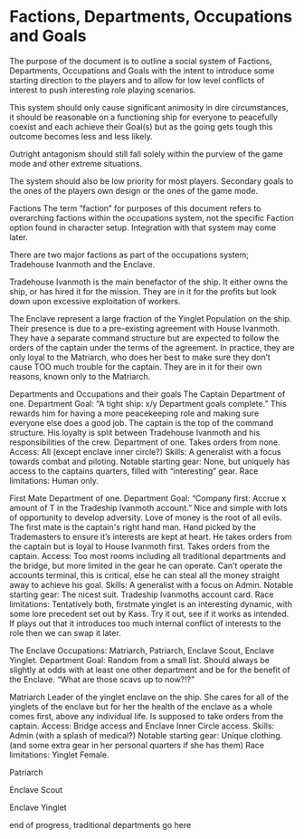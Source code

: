 # Factions, Departments, Occupations and Goals

The purpose of the document is to outline a social system of Factions, Departments, Occupations and Goals with the intent to introduce some starting direction to the players and to allow for low level conflicts of interest to push interesting role playing scenarios. 

This system should only cause significant animosity in dire circumstances, it should be reasonable on a functioning ship for everyone to peacefully coexist and each achieve their Goal(s) but as the going gets tough this outcome becomes less and less likely.

Outright antagonism should still fall solely within the purview of the game mode and other extreme situations.

The system should also be low priority for most players. Secondary goals to the ones of the players own design or the ones of the game mode.

Factions
The term “faction” for purposes of this document refers to overarching factions within the occupations system, not the specific Faction option found in character setup. Integration with that system may come later.

There are two major factions as part of the occupations system; Tradehouse Ivanmoth and the Enclave.

Tradehouse Ivanmoth is the main benefactor of the ship. It either owns the ship, or has hired it for the mission. They are in it for the profits but look down upon excessive exploitation of workers.

The Enclave represent a large fraction of the Yinglet Population on the ship. Their presence is due to a pre-existing agreement with House Ivanmoth. They have a separate command structure but are expected to follow the orders of the captain under the terms of the agreement. In practice, they are only loyal to the Matriarch, who does her best to make sure they don’t cause TOO much trouble for the captain. They are in it for their own reasons, known only to the Matriarch.

Departments and Occupations and their goals
The Captain
Department of one.
Department Goal: “A tight ship: x/y Department goals complete.” This rewards him for having a more peacekeeping role and making sure everyone else does a good job.
The captain is the top of the command structure. His loyalty is split between Tradehouse Ivanmoth and his responsibilities of the crew. 
Department of one.
Takes orders from none.
Access: All (except enclave inner circle?)
Skills: A generalist with a focus towards combat and piloting.
Notable starting gear: None, but uniquely has access to the captains quarters, filled with “interesting” gear.
Race limitations: Human only.



First Mate
Department of one.
Department Goal: “Company first: Accrue x amount of T in the Tradeship Ivanmoth account.” Nice and simple with lots of opportunity to develop adversity. Love of money is the root of all evils.
The first mate is the captain's right hand man. Hand picked by the Trademasters to ensure it’s interests are kept at heart. He takes orders from the captain but is loyal to House Ivanmoth first.
Takes orders from the captain.
Access: Too most rooms including all traditional departments and the bridge, but more limited in the gear he can operate. Can’t operate the accounts terminal, this is critical, else he can steal all the money straight away to achieve his goal.
Skills: A generalist with a focus on Admin.
Notable starting gear: The nicest suit. Tradeship Ivanmoths account card.
Race limitations: Tentatively both, firstmate yinglet is an interesting dynamic, with some lore precedent set out by Kass. Try it out, see if it works as intended. If plays out that it introduces too much internal conflict of interests to the role then we can swap it later.

The Enclave
Occupations: Matriarch, Patriarch, Enclave Scout, Enclave Yinglet.
Department Goal: Random from a small list. Should always be slightly at odds with at least one other department and be for the benefit of the Enclave. “What are those scavs up to now?!?”

Matriarch
Leader of the yinglet enclave on the ship. She cares for all of the yinglets of the enclave but for her the health of the enclave as a whole comes first, above any individual life.
Is supposed to take orders from the captain.
Access: Bridge access and Enclave Inner Circle access.
Skills: Admin (with a splash of medical?)
Notable starting gear: Unique clothing. (and some extra gear in her personal quarters if she has them)
Race limitations: Yinglet Female.

Patriarch

Enclave Scout

Enclave Yinglet

end of progress, traditional departments go here
